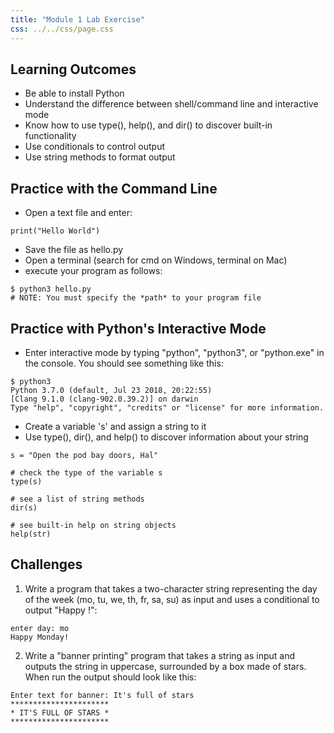 ```yaml
---
title: "Module 1 Lab Exercise"
css: ../../css/page.css
---
```

 
## Learning Outcomes

- Be able to install Python
- Understand the difference between shell/command line and interactive mode
- Know how to use type(), help(), and dir() to discover built-in functionality
- Use conditionals to control output
- Use string methods to format output

## Practice with the Command Line

- Open a text file and enter:

```{.python .numberLines}
print("Hello World")
```
- Save the file as hello.py
- Open a terminal (search for cmd on Windows, terminal on Mac)
- execute your program as follows:

```{.numberLines}
$ python3 hello.py
# NOTE: You must specify the *path* to your program file
```
   
## Practice with Python's Interactive Mode

- Enter interactive mode by typing "python", "python3", or "python.exe" in the console.  You should see something like this:

```{.numberLines}
$ python3
Python 3.7.0 (default, Jul 23 2018, 20:22:55) 
[Clang 9.1.0 (clang-902.0.39.2)] on darwin
Type "help", "copyright", "credits" or "license" for more information.
```

- Create a variable 's' and assign a string to it
- Use type(), dir(), and help() to discover information about your string

```{.python .numberLines}
s = "Open the pod bay doors, Hal"

# check the type of the variable s
type(s)

# see a list of string methods
dir(s)

# see built-in help on string objects
help(str) 
```

## Challenges

1. Write a program that takes a two-character string representing the day of the week (mo, tu, we, th, fr, sa, su) as input and uses a conditional to output "Happy <day of week>!":

```{.numberLines}
enter day: mo
Happy Monday!
```

2. Write a "banner printing" program that takes a string as input and outputs the string in uppercase, surrounded by a box made of stars. When run the output should look like this:

```{.numberLines}
Enter text for banner: It's full of stars
**********************
* IT'S FULL OF STARS *
**********************
```
